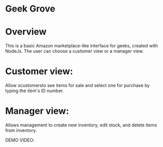 # Geek Grove

# Overview
This is a basic Amazon marketplace-like interface for geeks, created with NodeJs. The user can choose a customer view or a manager view.

# Customer view:
Allow scustomersto see items for sale and select one for purchase by typing the item's ID number.

# Manager view:
Allows management to create new inventory, edit stock, and delete items from inventory.

DEMO VIDEO:
